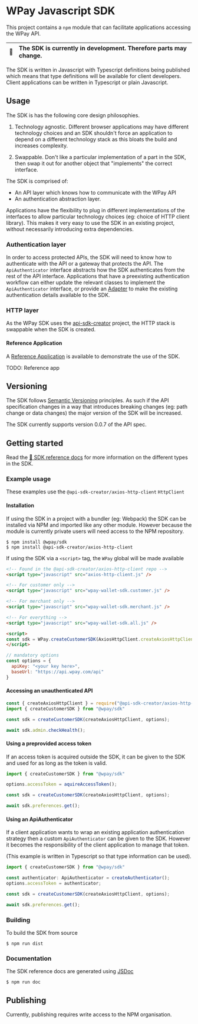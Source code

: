 # WPay Javascript SDK

This project contains a `npm` module that can facilitate applications accessing the WPay API.

| :memo: | The SDK is currently in development. Therefore parts may change. |
|--------|:-----------------------------------------------------------------|


The SDK is written in Javascript with Typescript definitions being published which means that 
type definitions will be available for client developers. Client applications can be written in 
Typescript or plain Javascript.

## Usage

The SDK is has the following core design philosophies.

1. Technology agnostic. Different browser applications may have different technology
choices and an SDK shouldn't force an application to depend on a different
technology stack as this bloats the build and increases complexity.

2. Swappable. Don't like a particular implementation of a part in the
SDK, then swap it out for another object that "implements" the correct
interface.

The SDK is comprised of:
 - An API layer which knows how to communicate with the WPay API
 - An authentication abstraction layer.

Applications have the flexibility to plug in different implementations of
the interfaces to allow particular technology choices (eg: choice of
HTTP client library). This makes it very easy to use the SDK in an
existing project, without necessarily introducing extra dependencies.

### Authentication layer

In order to access protected APIs, the SDK will need to know how to
authenticate with the API or a gateway that protects the API. The
`ApiAuthenticator` interface abstracts how the SDK authenticates from
the rest of the API interface. Applications that have a preexisting
authentication workflow can either update the relevant classes to implement the
`ApiAuthenticator` interface, or provide an [Adapter](https://en.wikipedia.org/wiki/Adapter_pattern#Java)
to make the existing authentication details available to the SDK.

### HTTP layer

As the WPay SDK uses the [api-sdk-creator](https://github.com/RedCrewOS/api-sdk-creator-js)
project, the HTTP stack is swappable when the SDK is created.

#### Reference Application

A [Reference Application]() is available to demonstrate the use of the SDK.

TODO: Reference app

## Versioning

The SDK follows [Semantic Versioning](https://semver.org/) principles.
As such if the API specification changes in a way that introduces breaking
changes (eg: path change or data changes) the major version of the SDK
will be increased.

The SDK currently supports version 0.0.7 of the API spec.

## Getting started

Read the [📘 SDK reference docs](/docs/index.html) for more information on the different types
in the SDK.

### Example usage

These examples use the `@api-sdk-creator/axios-http-client` `HttpClient`

#### Installation

If using the SDK in a project with a bundler (eg: Webpack) the SDK can be installed via NPM and imported like any other module. However because the module is currently private users will need access to the NPM repository.

```shell script
$ npm install @wpay/sdk
$ npm install @api-sdk-creator/axios-http-client
```

If using the SDK via a `<script>` tag, the `WPay` global will be made available

```html
<!-- Found in the @api-sdk-creator/axios-http-client repo -->
<script type="javascript" src="axios-http-client.js" />

<!-- For customer only -->
<script type="javascript" src="wpay-wallet-sdk.customer.js" />

<!-- For merchant only -->
<script type="javascript" src="wpay-wallet-sdk.merchant.js" />

<!-- For everything -->
<script type="javascript" src="wpay-wallet-sdk.all.js" />

<script>
const sdk = WPay.createCustomerSDK(AxiosHttpClient.createAxiosHttpClient, options);
</script>
``` 

```javascript
// mandatory options
const options = {
  apiKey: "<your key here>",
  baseUrl: "https://api.wpay.com/api"
}
```

#### Accessing an unauthenticated API

```javascript
const { createAxiosHttpClient } = require("@api-sdk-creator/axios-http-client");
import { createCustomerSDK } from "@wpay/sdk"

const sdk = createCustomerSDK(createAxiosHttpClient, options);

await sdk.admin.checkHealth();
```

#### Using a preprovided access token

If an access token is acquired outside the SDK, it can be given to the SDK and used for as long
as the token is valid.

```javascript
import { createCustomerSDK } from "@wpay/sdk"

options.accessToken = aquireAccessToken();

const sdk = createCustomerSDK(createAxiosHttpClient, options);

await sdk.preferences.get();
```

#### Using an ApiAuthenticator

If a client application wants to wrap an existing application authentication strategy then a
custom `ApiAuthenticator` can be given to the SDK. However it becomes the
responsibility of the client application to manage that token.

(This example is written in Typescript so that type information can be used).

```typescript
import { createCustomerSDK } from "@wpay/sdk"

const authenticator: ApiAuthenticator = createAuthenticator();
options.accessToken = authenticator;

const sdk = createCustomerSDK(createAxiosHttpClient, options);

await sdk.preferences.get();
```

### Building

To build the SDK from source

```shell
$ npm run dist
```

### Documentation

The SDK reference docs are generated using [JSDoc](https://jsdoc.app/)

```shell
$ npm run doc
```

## Publishing

Currently, publishing requires write access to the NPM organisation.
